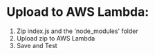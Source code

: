 # Upload to AWS Lambda:

1. Zip index.js and the 'node_modules' folder
2. Upload zip to AWS Lambda
3. Save and Test
